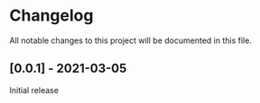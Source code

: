 # Changelog

All notable changes to this project will be documented in this file.

## [0.0.1] - 2021-03-05

Initial release
